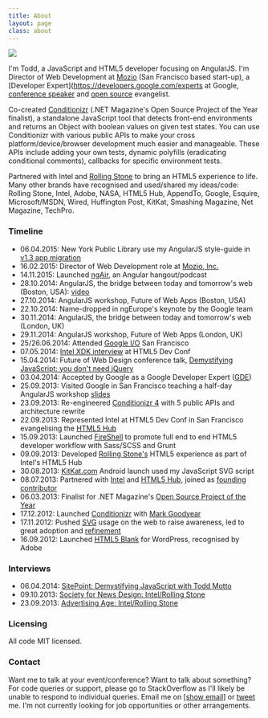 ```yaml
---
title: About
layout: page
class: about
---
```


<div class="about__talk">
  <img src="img/shuffle/html5devconf.jpg">
</div>

I'm Todd, a JavaScript and HTML5 developer focusing on AngularJS. I'm Director of Web Development at [Mozio](https://mozio.com/#/?utm_source=toddmotto.com) (San Francisco based start-up), a [Developer Expert](https://developers.google.com/experts at Google, [conference speaker](https://speakerdeck.com/toddmotto) and [open source](//github.com/toddmotto) evangelist.

Co-created [Conditionizr](//conditionizr.com) (.NET Magazine's Open Source Project of the Year finalist), a standalone JavaScript tool that detects front-end environments and returns an Object with boolean values on given test states. You can use Conditionizr with various public APIs to make your cross platform/device/browser development much easier and manageable. These APIs include adding your own tests, dynamic polyfills (eradicating conditional comments), callbacks for specific environment tests.

Partnered with Intel and [Rolling Stone](//rollingstone.com/feature/the-geeks-on-the-frontlines) to bring an HTML5 experience to life. Many other brands have recognised and used/shared my ideas/code: Rolling Stone, Intel, Adobe, NASA, HTML5 Hub, AppendTo, Google, Esquire, Microsoft/MSDN, Wired, Huffington Post, KitKat, Smashing Magazine, Net Magazine, TechPro.

### Timeline
* 06.04.2015: New York Public Library use my AngularJS style-guide in [v1.3 app migration](http://www.nypl.org/blog/2015/04/06/upgrading-angularjs-1-3)
* 16.02.2015: Director of Web Development role at [Mozio, Inc.](//mozio.com)
* 14.11.2015: Launched [ngAir](http://ng-air.github.io), an Angular hangout/podcast
* 28.10.2014: AngularJS, the bridge between today and tomorrow's web (Boston, USA): [video](//toddmotto.com/talks/fowd-2014)
* 27.10.2014: AngularJS workshop, Future of Web Apps (Boston, USA)
* 22.10.2014: Name-dropped in ngEurope's keynote by the Google team
* 30.11.2014: AngularJS, the bridge between today and tomorrow's web (London, UK)
* 29.11.2014: AngularJS workshop, Future of Web Apps (London, UK)
* 25/26.06.2014: Attended [Google I/O](https://www.google.com/events/io) San Francisco
* 07.05.2014: [Intel XDK interview](//www.youtube.com/watch?v=5L_gW1K7vqg) at HTML5 Dev Conf
* 15.04.2014: Future of Web Design conference talk, [Demystifying JavaScript: you don't need jQuery](//toddmotto.com/talks/fowd-2014)
* 03.04.2014: Accepted by Google as a Google Developer Expert ([GDE](//developers.google.com/experts))
* 25.09.2013: Visited Google in San Francisco teaching a half-day AngularJS workshop [slides](//speakerdeck.com/toddmotto/angularjs-in-one-day)
* 23.09.2013: Re-engineered [Conditionizr 4](//conditionizr.com) with 5 public APIs and architecture rewrite
* 22.09.2013: Represented Intel at HTML5 Dev Conf in San Francisco evangelising the [HTML5 Hub](//html5hub.com)
* 15.09.2013: Launched [FireShell](//getfireshell.com) to promote full end to end HTML5 developer workflow with Sass/SCSS and Grunt
* 09.09.2013: Developed [Rolling Stone's](//rollingstone.com/feature/the-geeks-on-the-frontlines) HTML5 experience as part of Intel's HTML5 Hub
* 30.08.2013: [KitKat.com](//kitkat.com) Android launch used my JavaScript SVG script
* 08.07.2013: Partnered with [Intel](//intel.com) and [HTML5 Hub](//html5hub.com), joined as [founding contributor](//html5hub.com/developers)
* 06.03.2013: Finalist for .NET Magazine's [Open Source Project of the Year](//www.creativebloq.com/design/net-awards-2013-open-source-project-year-4132975)
* 17.12.2012: Launched [Conditionizr](//conditionizr.com) with [Mark Goodyear](//markgoodyear.com)
* 17.11.2012: Pushed [SVG](//toddmotto.com/mastering-svg-use-for-a-retina-web-fallbacks-with-png-script) usage on the web to raise awareness, led to great adoption and [refinement](//toddmotto.com/revisiting-svg-workflow-for-performance-and-progressive-development-with-transparent-data-uris)
* 16.09.2012: Launched [HTML5 Blank](//html5blank.com) for WordPress, recognised by Adobe

### Interviews
* 06.04.2014: [SitePoint: Demystifying JavaScript with Todd Motto](//sitepoint.com/demystifying-javascript-todd-motto)
* 09.10.2013: [Society for News Design: Intel/Rolling Stone](//www.snd.org/2013/10/the-guts-todd-motto-on-developing-rolling-stones-the-geeks-on-the-front-lines)
* 23.09.2013: [Advertising Age: Intel/Rolling Stone](//adage.com/article/digital/intel-hub-targets-developers-subsidizing-web-publishers/244296)

### Licensing
All code MIT licensed.

### Contact
Want me to talk at your event/conference? Want to talk about something? For code queries or support, please go to StackOverflow as I'll likely be unable to respond to individual queries. Email me on <a href="http://www.google.com/recaptcha/mailhide/d?k=01rmKaZ2nEzUNTlBeJwIA-NA==&amp;c=de1XRgcu-NxBLsqf8jeHz_Fq-2QrJf1ZcDAozNqFuu8=" onclick="window.open('http://www.google.com/recaptcha/mailhide/d?k\07501rmKaZ2nEzUNTlBeJwIA-NA\75\75\46c\75de1XRgcu-NxBLsqf8jeHz_Fq-2QrJf1ZcDAozNqFuu8\075', '', 'toolbar=0,scrollbars=0,location=0,statusbar=0,menubar=0,resizable=0,width=500,height=300'); return false;" title="Reveal this e-mail address">[show email]</a> or [tweet](//twitter.com/toddmotto) me. I'm not currently looking for job opportunities or other arrangements.

